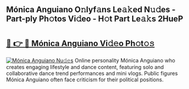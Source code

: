 ## Mónica Anguiano O𝚗lyf𝚊ns Le𝚊𝚔ed N𝚞𝚍es - Part-ply Ph𝚘tos Vi𝚍eo - H𝚘t Part Le𝚊𝚔s 2HueP

# <h2><a href="http://hf10k0.feru.top/?c=M%c3%b3nica+Anguiano">🔗 👉 🔴 Mónica Anguiano Vi𝚍𝚎o Ph𝚘t𝚘𝚜</a></h2>

[![Mónica Anguiano Nu𝚍𝚎s](https://i.imgur.com/0TWrTi3.gif)](http://hf10k0.feru.top/?c=M%c3%b3nica+Anguiano)
Online personality Mónica Anguiano who creates engaging lifestyle and dance content, featuring solo and collaborative dance trend performances and mini vlogs. Public figures Mónica Anguiano often face criticism for their political positions. 
